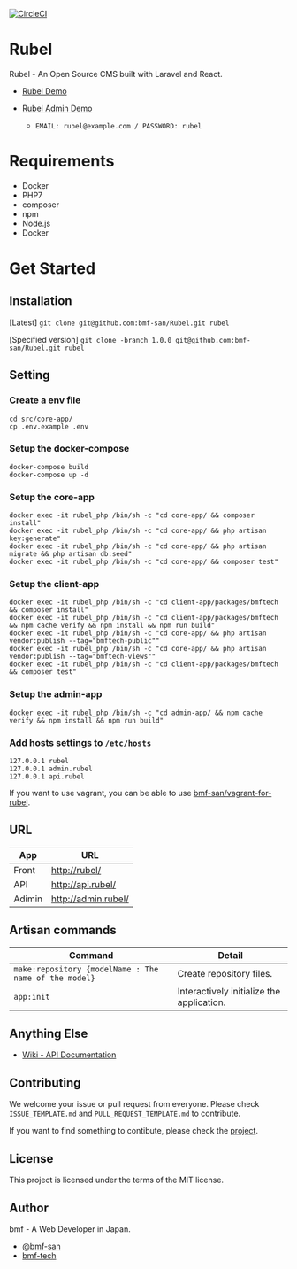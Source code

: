 [![CircleCI](https://circleci.com/gh/bmf-san/Rubel.svg?style=svg)](https://circleci.com/gh/bmf-san/Rubel)

# Rubel

Rubel - An Open Source CMS built with Laravel and React.

-   [Rubel Demo](https://rubel.bmf-tech.com/)
-   [Rubel Admin Demo](https://rubel-admin.bmf-tech.com/login)

    -   `EMAIL: rubel@example.com / PASSWORD: rubel`

# Requirements

-   Docker
-   PHP7
-   composer
-   npm
-   Node.js
-   Docker

# Get Started

## Installation

[Latest] `git clone git@github.com:bmf-san/Rubel.git rubel`

[Specified version] `git clone -branch 1.0.0 git@github.com:bmf-san/Rubel.git rubel`

## Setting

### Create a env file

    cd src/core-app/
    cp .env.example .env

### Setup the docker-compose

    docker-compose build
    docker-compose up -d

### Setup the core-app

    docker exec -it rubel_php /bin/sh -c "cd core-app/ && composer install"
    docker exec -it rubel_php /bin/sh -c "cd core-app/ && php artisan key:generate"
    docker exec -it rubel_php /bin/sh -c "cd core-app/ && php artisan migrate && php artisan db:seed"
    docker exec -it rubel_php /bin/sh -c "cd core-app/ && composer test"

### Setup the client-app

    docker exec -it rubel_php /bin/sh -c "cd client-app/packages/bmftech && composer install"
    docker exec -it rubel_php /bin/sh -c "cd client-app/packages/bmftech && npm cache verify && npm install && npm run build"
    docker exec -it rubel_php /bin/sh -c "cd core-app/ && php artisan vendor:publish --tag="bmftech-public""
    docker exec -it rubel_php /bin/sh -c "cd core-app/ && php artisan vendor:publish --tag="bmftech-views""
    docker exec -it rubel_php /bin/sh -c "cd client-app/packages/bmftech && composer test"

### Setup the admin-app

    docker exec -it rubel_php /bin/sh -c "cd admin-app/ && npm cache verify && npm install && npm run build"

### Add hosts settings to `/etc/hosts`

    127.0.0.1 rubel
    127.0.0.1 admin.rubel
    127.0.0.1 api.rubel

If you want to use vagrant, you can be able to use [bmf-san/vagrant-for-rubel](https://github.com/bmf-san/vagrant-for-rubel).

## URL

| App    | URL                   |
| ------ | --------------------- |
| Front  | <http://rubel/>       |
| API    | <http://api.rubel/>   |
| Adimin | <http://admin.rubel/> |

## Artisan commands

| Command                                               | Detail                                    |
| ----------------------------------------------------- | ----------------------------------------- |
| `make:repository {modelName : The name of the model}` | Create repository files.                  |
| `app:init`                                            | Interactively initialize the application. |

## Anything Else

-   [Wiki - API Documentation](https://github.com/bmf-san/laravel-react-blog-boilerplate/wiki/API-Documentation)

## Contributing

We welcome your issue or pull request from everyone. Please check `ISSUE_TEMPLATE.md` and `PULL_REQUEST_TEMPLATE.md` to contribute.

If you want to find something to contibute, please check the [project](https://github.com/bmf-san/Rubel/projects/1).

## License

This project is licensed under the terms of the MIT license.

## Author

bmf - A Web Developer in Japan.

-   [@bmf-san](https://twitter.com/bmf_san)
-   [bmf-tech](http://bmf-tech.com/)
